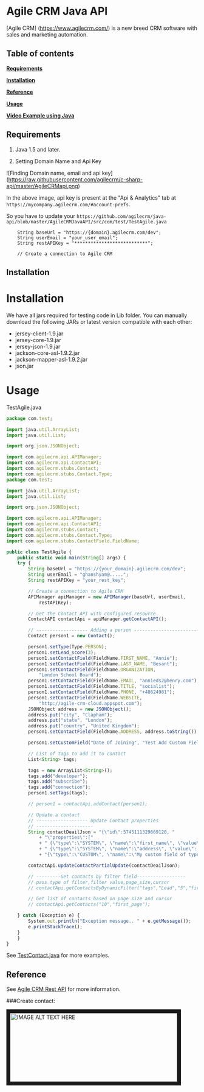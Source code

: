 Agile CRM Java API 
=================

[Agile CRM] (https://www.agilecrm.com/) is a new breed CRM software with sales and marketing automation.

Table of contents
---------------

**[Requirements](#requirements)**

**[Installation](#installation)**

**[Reference](#reference)**

**[Usage](#usage)**

**[Video Example using Java](#create-contact)**

Requirements
------------

1. Java 1.5 and later.

2. Setting Domain Name and Api Key

![Finding Domain name, email and api key] (https://raw.githubusercontent.com/agilecrm/c-sharp-api/master/AgileCRMapi.png)

In the above image, api key is present at the "Api & Analytics" tab at `https://mycompany.agilecrm.com/#account-prefs`.

So you have to update your `https://github.com/agilecrm/java-api/blob/master/AgileCRMJavaAPI/src/com/test/TestAgile.java`

	    String baseUrl = "https://{domain}.agilecrm.com/dev";
	    String userEmail = "your_user_email";
	    String restAPIKey = "***************************";

	    // Create a connection to Agile CRM

Installation
------------

Installation
============

We have all jars required for testing code in Lib folder.
You can manually download the following JARs or latest version compatible with each other:

* jersey-client-1.9.jar
* jersey-core-1.9.jar
* jersey-json-1.9.jar
* jackson-core-asl-1.9.2.jar
* jackson-mapper-asl-1.9.2.jar
* json.jar

Usage
=====

TestAgile.java

```javascript
package com.test;

import java.util.ArrayList;
import java.util.List;

import org.json.JSONObject;

import com.agilecrm.api.APIManager;
import com.agilecrm.api.ContactAPI;
import com.agilecrm.stubs.Contact;
import com.agilecrm.stubs.Contact.Type;
package com.test;

import java.util.ArrayList;
import java.util.List;

import org.json.JSONObject;

import com.agilecrm.api.APIManager;
import com.agilecrm.api.ContactAPI;
import com.agilecrm.stubs.Contact;
import com.agilecrm.stubs.Contact.Type;
import com.agilecrm.stubs.ContactField.FieldName;

public class TestAgile {
    public static void main(String[] args) {
	try {
	    String baseUrl = "https://{your_domain}.agilecrm.com/dev";
	    String userEmail = "ghanshyam@.....";
	    String restAPIKey = "your_rest_key";

	    // Create a connection to Agile CRM
	    APIManager apiManager = new APIManager(baseUrl, userEmail,
		    restAPIKey);

	    // Get the Contact API with configured resource
	    ContactAPI contactApi = apiManager.getContactAPI();

	    // ------------------- Adding a person ----------------------------
	    Contact person1 = new Contact();

	    person1.setType(Type.PERSON);
	    person1.setLead_score(3);
	    person1.setContactField(FieldName.FIRST_NAME, "Annie");
	    person1.setContactField(FieldName.LAST_NAME, "Besant");
	    person1.setContactField(FieldName.ORGANIZATION,
		    "London School Board");
	    person1.setContactField(FieldName.EMAIL, "annieds2@henry.com");
	    person1.setContactField(FieldName.TITLE, "socialist");
	    person1.setContactField(FieldName.PHONE, "+48624981");
	    person1.setContactField(FieldName.WEBSITE,
		    "http://agile-crm-cloud.appspot.com");
	    JSONObject address = new JSONObject();
	    address.put("city", "Clapham");
	    address.put("state", "London");
	    address.put("country", "United Kingdom");
	    person1.setContactField(FieldName.ADDRESS, address.toString());

	    person1.setCustomField("Date Of Joining", "Test Add Custom Field");

	    // List of tags to add it to contact
	    List<String> tags;

	    tags = new ArrayList<String>();
	    tags.add("developer");
	    tags.add("subscribe");
	    tags.add("connection");
	    person1.setTags(tags);

	    // person1 = contactApi.addContact(person1);

	    // Update a contact
	    // ------------------- Update Contact properties
	    // ---------------------
	    String contactDeailJson = "{\"id\":5745111329669120, "
		    + "\"properties\":["
		    + " {\"type\":\"SYSTEM\", \"name\":\"first_name\", \"value\":\"Jason\"}, "
		    + " {\"type\":\"SYSTEM\", \"name\":\"address\", \"value\":'{\"address\":\"225 George Street\",\"city\":\"NSW\",\"state\":\"Sydney\",\"zip\":\"2000\",\"country\":\"Australia\"}'},"
		    + "{\"type\":\"CUSTOM\", \"name\":\"My custom field of type date\", \"value\":\"1481871525\"}]}";

	    contactApi.updateContactPartialUpdate(contactDeailJson);

	    // ---------Get contacts by filter field------------------
	    // pass type of filter,filter value,page_size,cursor
	    // contactApi.getContactsByDynamicFilter("tags","Lead","5","first_page");

	    // Get list of contacts based on page size and cursor
	    // contactApi.getContacts("10","first_page");

	} catch (Exception e) {
	    System.out.println("Exception message.. " + e.getMessage());
	    e.printStackTrace();
	}
    }
}
```

See [TestContact.java](https://github.com/agilecrm/java-api/blob/master/AgileCRMJavaAPI/src/com/test/TestContact.java) for more examples.

Reference
------------

See [Agile CRM Rest API](https://github.com/agilecrm/java-api/blob/master/AgileCRMJavaAPI/src/com/test/TestContact.java) for more information.


###Create contact:

<a href="https://www.youtube.com/watch?v=-xRqEJvMjfI&feature=youtu.be" target="_blank"><img src="https://github.com/agilecrm/rest-api/blob/master/api/createContact.PNG" 
alt="IMAGE ALT TEXT HERE" width="440" height="180" border="10" /></a>
